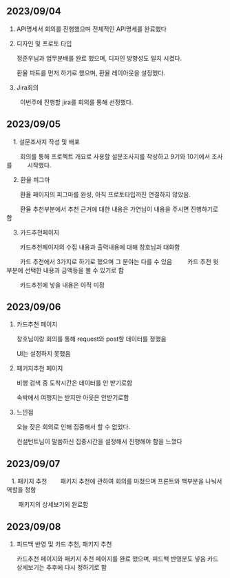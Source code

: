 ## 2023/09/04

1. API명세서
   회의를 진행했으며 전체적인 API명세를 완료했다

2. 디자인 및 프로토 타입
   
   정준우님과 업무분배를 완료 했으며, 디자인 방향성도 일치 시켰다.
   
   환율 파트를 먼저 하기로 했으며, 환율 레이아웃을 설정했다.

3. Jira회의

        이번주에 진행할 jira를 회의를 통해 선정했다.

## 2023/09/05

    1. 설문조사지 작성 및 배포

        회의를 통해 프로젝트 개요로 사용할 설문조사지를 작성하고 9기와 10기에서 조사를 
        시작했다.

    2. 환율 피그마

        환율 페이지의 피그마를 완성, 아직 프로토타입까진 연결하지 않았음.

        환율 추천부분에서 추천 근거에 대한 내용은 가연님이 내용을 주시면 진행하기로함

    3. 카드추천페이지

        카드추천페이지의 수집 내용과 출력내용에 대해 창호님과 대화함

        카드 추천에서 3가지로 하기로 했으며 그 분야는 다를 수 있음
        카드 추천 윗 부분에 선택한 내용과 금액등을 볼 수 있기로 함

        카드추천에 넣을 내용은 아직 미정

## 2023/09/06

1. 카드추천 페이지
   
   창호님이랑 회의를 통해 request와 post할 데이터를 정했음
   
    UI는 설정하지 못했음

2. 패키지추천 페이지
   
   비행 검색 중 도착시간은 데이터를 안 받기로함
   
   숙박에서 여행지는 받지만 아웃은 안받기로함

3. 느낀점
   
   오늘 잦은 회의로 인해 집중해서 할 수 없었다.
   
   컨설턴트님이 말씀하신 집중시간을 설정해서 진행해야 함을 느꼈다

## 2023/09/07

   1. 패키지 추천
       패키지 추천에 관하여 회의를 마쳤으며  프론트와 백부분을 나눠서 역할을 정함

       패키지의 상세보기외 완료함



## 2023/09/08

1. 피드백 반영 및 카드 추천, 패키지 추천
   
   카드추천 페이지와 패키지 추천 페이지를 완료 했으며, 피드백 반영분도 넣음
   카드상세보기는 추후에 다시 정하기로 함
